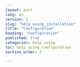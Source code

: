 ```yaml
---
layout: post
lang: en
version: 1
slug: "help_using_installation"
title: "Configuration"
heading: "Configuration"
published: true
categories: help_using
toc: help_using_configuration
section_order: 2

---
```


